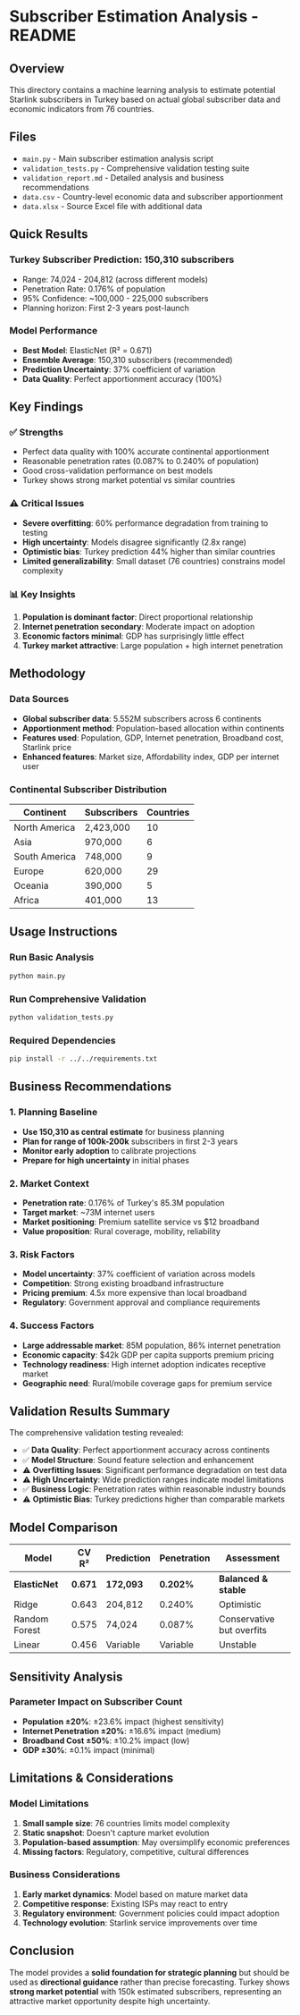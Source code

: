 # Subscriber Estimation Analysis - README

## Overview
This directory contains a machine learning analysis to estimate potential Starlink subscribers in Turkey based on actual global subscriber data and economic indicators from 76 countries.

## Files
- `main.py` - Main subscriber estimation analysis script
- `validation_tests.py` - Comprehensive validation testing suite
- `validation_report.md` - Detailed analysis and business recommendations
- `data.csv` - Country-level economic data and subscriber apportionment
- `data.xlsx` - Source Excel file with additional data

## Quick Results

### Turkey Subscriber Prediction: **150,310 subscribers**
- Range: 74,024 - 204,812 (across different models)
- Penetration Rate: 0.176% of population
- 95% Confidence: ~100,000 - 225,000 subscribers
- Planning horizon: First 2-3 years post-launch

### Model Performance
- **Best Model**: ElasticNet (R² = 0.671)
- **Ensemble Average**: 150,310 subscribers (recommended)
- **Prediction Uncertainty**: 37% coefficient of variation
- **Data Quality**: Perfect apportionment accuracy (100%)

## Key Findings

### ✅ Strengths
- Perfect data quality with 100% accurate continental apportionment
- Reasonable penetration rates (0.087% to 0.240% of population)
- Good cross-validation performance on best models
- Turkey shows strong market potential vs similar countries

### ⚠️ Critical Issues
- **Severe overfitting**: 60% performance degradation from training to testing
- **High uncertainty**: Models disagree significantly (2.8x range)
- **Optimistic bias**: Turkey prediction 44% higher than similar countries
- **Limited generalizability**: Small dataset (76 countries) constrains model complexity

### 📊 Key Insights
1. **Population is dominant factor**: Direct proportional relationship
2. **Internet penetration secondary**: Moderate impact on adoption
3. **Economic factors minimal**: GDP has surprisingly little effect
4. **Turkey market attractive**: Large population + high internet penetration

## Methodology

### Data Sources
- **Global subscriber data**: 5.552M subscribers across 6 continents
- **Apportionment method**: Population-based allocation within continents
- **Features used**: Population, GDP, Internet penetration, Broadband cost, Starlink price
- **Enhanced features**: Market size, Affordability index, GDP per internet user

### Continental Subscriber Distribution
| Continent | Subscribers | Countries |
|-----------|-------------|-----------|
| North America | 2,423,000 | 10 |
| Asia | 970,000 | 6 |
| South America | 748,000 | 9 |
| Europe | 620,000 | 29 |
| Oceania | 390,000 | 5 |
| Africa | 401,000 | 13 |

## Usage Instructions

### Run Basic Analysis
```bash
python main.py
```

### Run Comprehensive Validation
```bash
python validation_tests.py
```

### Required Dependencies
```bash
pip install -r ../../requirements.txt
```

## Business Recommendations

### 1. Planning Baseline
- **Use 150,310 as central estimate** for business planning
- **Plan for range of 100k-200k** subscribers in first 2-3 years
- **Monitor early adoption** to calibrate projections
- **Prepare for high uncertainty** in initial phases

### 2. Market Context
- **Penetration rate**: 0.176% of Turkey's 85.3M population
- **Target market**: ~73M internet users
- **Market positioning**: Premium satellite service vs $12 broadband
- **Value proposition**: Rural coverage, mobility, reliability

### 3. Risk Factors
- **Model uncertainty**: 37% coefficient of variation across models
- **Competition**: Strong existing broadband infrastructure
- **Pricing premium**: 4.5x more expensive than local broadband
- **Regulatory**: Government approval and compliance requirements

### 4. Success Factors
- **Large addressable market**: 85M population, 86% internet penetration
- **Economic capacity**: $42k GDP per capita supports premium pricing
- **Technology readiness**: High internet adoption indicates receptive market
- **Geographic need**: Rural/mobile coverage gaps for premium service

## Validation Results Summary

The comprehensive validation testing revealed:
- ✅ **Data Quality**: Perfect apportionment accuracy across continents
- ✅ **Model Structure**: Sound feature selection and enhancement
- ⚠️ **Overfitting Issues**: Significant performance degradation on test data
- ⚠️ **High Uncertainty**: Wide prediction ranges indicate model limitations
- ✅ **Business Logic**: Penetration rates within reasonable industry bounds
- ⚠️ **Optimistic Bias**: Turkey predictions higher than comparable markets

## Model Comparison

| Model | CV R² | Prediction | Penetration | Assessment |
|-------|-------|------------|-------------|------------|
| **ElasticNet** | **0.671** | **172,093** | **0.202%** | **Balanced & stable** |
| Ridge | 0.643 | 204,812 | 0.240% | Optimistic |
| Random Forest | 0.575 | 74,024 | 0.087% | Conservative but overfits |
| Linear | 0.456 | Variable | Variable | Unstable |

## Sensitivity Analysis

### Parameter Impact on Subscriber Count
- **Population ±20%**: ±23.6% impact (highest sensitivity)
- **Internet Penetration ±20%**: ±16.6% impact (medium)
- **Broadband Cost ±50%**: ±10.2% impact (low)
- **GDP ±30%**: ±0.1% impact (minimal)

## Limitations & Considerations

### Model Limitations
1. **Small sample size**: 76 countries limits model complexity
2. **Static snapshot**: Doesn't capture market evolution
3. **Population-based assumption**: May oversimplify economic preferences
4. **Missing factors**: Regulatory, competitive, cultural differences

### Business Considerations
1. **Early market dynamics**: Model based on mature market data
2. **Competitive response**: Existing ISPs may react to entry
3. **Regulatory environment**: Government policies could impact adoption
4. **Technology evolution**: Starlink service improvements over time

## Conclusion
The model provides a **solid foundation for strategic planning** but should be used as **directional guidance** rather than precise forecasting. Turkey shows **strong market potential** with 150k estimated subscribers, representing an attractive market opportunity despite high uncertainty.
